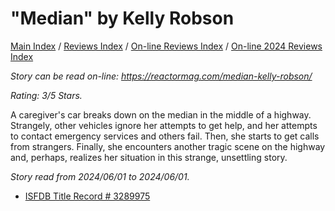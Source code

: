 # "Median" by Kelly Robson

[Main Index](../../../README.md) / [Reviews Index](../../README.md) / [On-line Reviews Index](../README.md) / [On-line 2024 Reviews Index](README.md)

*Story can be read on-line: <https://reactormag.com/median-kelly-robson/>*

*Rating: 3/5 Stars.*

A caregiver's car breaks down on the median in the middle of a highway. Strangely, other vehicles ignore her attempts to get help, and her attempts to contact emergency services and others fail. Then, she starts to get calls from strangers. Finally, she encounters another tragic scene on the highway and, perhaps, realizes her situation in this strange, unsettling story.

*Story read from 2024/06/01 to 2024/06/01.*

- [ISFDB Title Record # 3289975](https://www.isfdb.org/cgi-bin/title.cgi?3289975)
